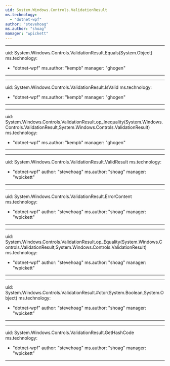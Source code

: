 ```yaml
---
uid: System.Windows.Controls.ValidationResult
ms.technology: 
  - "dotnet-wpf"
author: "stevehoag"
ms.author: "shoag"
manager: "wpickett"
---
```


---
uid: System.Windows.Controls.ValidationResult.Equals(System.Object)
ms.technology: 
  - "dotnet-wpf"
ms.author: "kempb"
manager: "ghogen"
---

---
uid: System.Windows.Controls.ValidationResult.IsValid
ms.technology: 
  - "dotnet-wpf"
ms.author: "kempb"
manager: "ghogen"
---

---
uid: System.Windows.Controls.ValidationResult.op_Inequality(System.Windows.Controls.ValidationResult,System.Windows.Controls.ValidationResult)
ms.technology: 
  - "dotnet-wpf"
ms.author: "kempb"
manager: "ghogen"
---

---
uid: System.Windows.Controls.ValidationResult.ValidResult
ms.technology: 
  - "dotnet-wpf"
author: "stevehoag"
ms.author: "shoag"
manager: "wpickett"
---

---
uid: System.Windows.Controls.ValidationResult.ErrorContent
ms.technology: 
  - "dotnet-wpf"
author: "stevehoag"
ms.author: "shoag"
manager: "wpickett"
---

---
uid: System.Windows.Controls.ValidationResult.op_Equality(System.Windows.Controls.ValidationResult,System.Windows.Controls.ValidationResult)
ms.technology: 
  - "dotnet-wpf"
author: "stevehoag"
ms.author: "shoag"
manager: "wpickett"
---

---
uid: System.Windows.Controls.ValidationResult.#ctor(System.Boolean,System.Object)
ms.technology: 
  - "dotnet-wpf"
author: "stevehoag"
ms.author: "shoag"
manager: "wpickett"
---

---
uid: System.Windows.Controls.ValidationResult.GetHashCode
ms.technology: 
  - "dotnet-wpf"
author: "stevehoag"
ms.author: "shoag"
manager: "wpickett"
---
